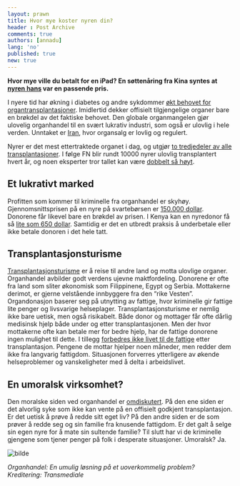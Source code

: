 ```yaml
---
layout: prawn
title: Hvor mye koster nyren din?
header : Post Archive
comments: true
authors: [annadu]
lang: 'no'
published: true
new: true
---
```


**Hvor mye ville du betalt for en iPad? En søttenåring fra Kina syntes at [nyren hans](http://www.dailymail.co.uk/news/article-2126172/Chinese-boy-sells-kidney-buy-iPad-iPhone.html) var en passende pris.**


I nyere tid har økning i diabetes og andre sykdommer [økt behovet for organtransplantasjoner](http://www.telegraph.co.uk/health/healthnews/9294082/Illegal-organ-trade-on-the-rise-say-world-health-experts.html). Imidlertid dekker offisielt tilgjengelige organer bare en brøkdel av det faktiske behovet. Den globale organmangelen gjør ulovelig organhandel til en svært lukrativ industri, som også er ulovlig i hele verden. Unntaket er [Iran](http://www.ncbi.nlm.nih.gov/pmc/articles/PMC1819484/), hvor organsalg er lovlig og regulert.   


Nyrer er det mest ettertraktede organet i dag, og utgjør [to tredjedeler av alle transplantasjoner](http://www.wsws.org/en/articles/2012/07/orga-j14.html). I følge FN blir rundt 10000 nyrer ulovlig transplantert hvert år, og noen eksperter tror tallet kan være [dobbelt så høyt](http://www.spiegel.de/international/world/the-illegal-trade-in-organ-is-fueled-by-desperation-and-growing-a-847473.html). 

## Et lukrativt marked
Profitten som kommer til kriminelle fra organhandel er skyhøy. Gjennomsnittsprisen på en nyre på svartebørsen er [150.000 dollar](http://www.havocscope.com/black-market-prices/organs-kidneys/). Donorene får likevel bare en brøkdel av prisen.  I Kenya kan en nyredonor få så [lite som 650 dollar](http://www.havocscope.com/black-market-prices/organs-kidneys/). Samtidig er det en utbredt praksis å underbetale eller ikke betale donoren i det hele tatt. 

## Transplantasjonsturisme 
[Transplantasjonsturisme](http://www.naturalnews.com/032462_transplant_tourism_organ_harveting.html) er å reise til andre land og motta ulovlige organer. Organhandel avbilder godt verdens ujevne maktfordeling. Donorene er ofte fra land som sliter økonomisk som Filippinene, Egypt og Serbia. Mottakerne derimot, er gjerne velstående innbyggere fra den “rike Vesten”.  Organdonasjon baserer seg på utnytting av fattige, hvor kriminelle gir fattige lite penger og livsvarige helseplager.  Transplantasjonsturisme er nemlig ikke bare uetisk, men også risikabelt.  Både donor og mottager får ofte dårlig medisinsk hjelp både under og etter transplantasjonen.  Men der hvor mottakerne ofte kan betale mer for bedre hjelp, har de fattige donorene ingen mulighet til dette. I tillegg [forbedres ikke livet til de fattige](http://www.theglobeandmail.com/life/the-perils-of-transplant-tourism/article1146034/) etter transplantasjon. Pengene de mottar hjelper noen måneder, men redder dem ikke fra langvarig fattigdom. Situasjonen forverres ytterligere av økende helseproblemer og vanskeligheter med å delta i arbeidslivet.  



## En umoralsk virksomhet? 
Den moralske siden ved organhandel er [omdiskutert](http://www.debate.org/opinions/should-the-sale-of-human-organs-be-legal). På den ene siden er det alvorlig syke som ikke kan vente på en offisielt godkjent transplantasjon. Er det uetisk å prøve å redde sitt eget liv? På den andre siden er de som prøver å redde seg og sin familie fra knusende fattigdom. Er det galt å selge sin egen nyre for å mate sin sultende familie? Til slutt har vi de kriminelle gjengene som tjener penger på folk i desperate situasjoner. Umoralsk? Ja. 

![bilde](http://i.imgur.com/f8MzzEu.jpg)



*Organhandel: En umulig løsning på et uoverkommelig problem?  
Kreditering: Transmediale*









